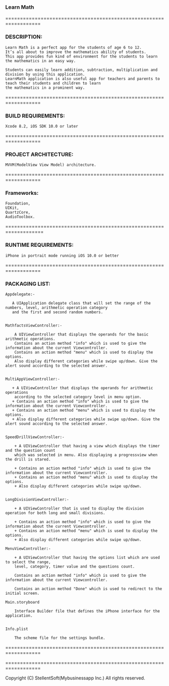  ### Learn Math ###
 

 ==================================================================

### DESCRIPTION: ###

    Learn Math is a perfect app for the students of age 6 to 12. 
    It’s all about to improve the mathematics ability of students. 
    This app provides fun kind of environment for the students to learn the mathematics in an easy way.

    Students can easily learn addition, subtraction, multiplication and division by using this application. 
    LearnMath application is also useful app for teachers and parents to teach their students and children to learn 
    the mathematics in a prominent way.



 ==================================================================

### BUILD REQUIREMENTS: ###

    Xcode 8.2, iOS SDK 10.0 or later
 
 ==================================================================
 
 ### PROJECT ARCHITECTURE: ###
    MVVM(ModelView View Model) architecture.
 
 ==================================================================
 
 ### Frameworks: ###
    Foundation,
    UIKit,
    QuartzCore,
    AudioToolbox.

===================================================================

### RUNTIME REQUIREMENTS: ###

    iPhone in portrait mode running iOS 10.0 or better

 ==================================================================

### PACKAGING LIST: ###


    Appdelegate:-
 
       A UIApplication delegate class that will set the range of the numbers, level, arithmetic operation category 
       and the first and second random numbers.
    

    MathfactsViewController:-
        
        A UIViewController that displays the operands for the basic arithmetic operations.
        Contains an action method "info" which is used to give the information about the current Viewcontroller.
        Contains an action method "menu" which is used to display the options.
        Also display different categories while swipe up/down. Give the alert sound according to the selected answer.


    MultiAppViewController:-

       + A UIViewController that displays the operands for arithmetic operations 
        according to the selected category level in menu option.
       + Contains an action method "info" which is used to give the information about the current Viewcontroller.
       + Contains an action method "menu" which is used to display the options.
       + Also display different categories while swipe up/down. Give the alert sound according to the selected answer.


    SpeedDrillViewController:-

        + A UIViewController that having a view which displays the timer and the question count 
        which was selected in menu. Also displaying a progressview when the drill is stared.

        + Contains an action method "info" which is used to give the information about the current Viewcontroller.
        + Contains an action method "menu" which is used to display the options.
        + Also display different categories while swipe up/down.


    LongDivisionViewController:-

        + A UIViewController that is used to display the division operation for both long and small divisions.

        + Contains an action method "info" which is used to give the information about the current Viewcontroller.
        + Contains an action method "menu" which is used to display the options.
        + Also display different categories while swipe up/down.

    MenuViewController:-

        + A UIViewController that having the options list which are used to select the range,
        level, category, timer value and the questions count.

        Contains an action method "info" which is used to give the information about the current Viewcontroller.

        Contains an action method "Done" which is used to redirect to the initial screen.

    Main.storyboard

        Interface Builder file that defines the iPhone interface for the application. 


    Info.plist

        The scheme file for the settings bundle.

 ==================================================================


 ==================================================================

 Copyright (C)  StellentSoft(Mybusinessapp Inc.) All rights reserved.
